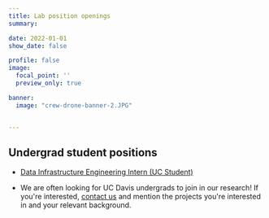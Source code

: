```yaml
---
title: Lab position openings
summary:

date: 2022-01-01
show_date: false

profile: false
image:
  focal_point: ''
  preview_only: true

banner:
  image: "crew-drone-banner-2.JPG"


---
```


<!--- ## Research staff --->

<!--- - [Spatial Data Scientist](/positions/spatial-data-scientist/) --->
<!--- [Forest Ecology Field & Data Manager](/positions/field-and-data-manager/) --->

<!--- ## Field staff --->

<!---- [Forest Ecology Drone Pilot](/positions/drone-pilot/) --->
<!----  - [Forest Ecology Field Crew Leader (non-UC student)](/positions/field-crew-leader/) --->
<!---- - [Forest Ecology Field Crew Leader (UC student)](/positions/field-crew-leader-ucstudent/) --->
<!--- - [Forest Ecology Field Crew Member (UC student)](/positions/field-crew-member/) --->
<!---- - [Forest Ecology Drone Pilot Assistant](/positions/drone-assistant/) --->

<!--- ## Grad students --->

## Undergrad student positions

<!-- - [Drone-based ecology traineeship](/positions/drone-ecology-traineeship) --->
<!---- - [Forest Ecology Field Crew Leader (UC student)](/positions/field-crew-leader-ucstudent/) --->
<!-- - [Summer field technician (UC student)](/positions/field-crew-member/) --->
<!-- - [Open-Source Software Engineering Intern (UC Student)](/positions/software-engineering-intern/) -->
- [Data Infrastructure Engineering Intern (UC Student)](/positions/data-infrastructure-engineering-intern/)

- We are often looking for UC Davis undergrads to join in our research! If you're interested, [contact us](/#contact) and mention the projects you're interested in and your relevant background.

&nbsp;
&nbsp;
